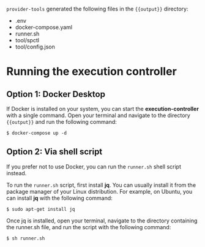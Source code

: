 `provider-tools` generated the following files in the `{{output}}` directory:
- .env
- docker-compose.yaml
- runner.sh
- tool/spctl
- tool/config.json

# Running the execution controller

## Option 1: Docker Desktop
If Docker is installed on your system, you can start the **execution-controller** with a single command. Open your terminal and navigate to the directory `{{output}}` and run the following command:
```shell
$ docker-compose up -d
```

## Option 2: Via shell script
If you prefer not to use Docker, you can run the `runner.sh` shell script instead.

To run the `runner.sh` script, first install **jq**. You can usually install it from the package manager of your Linux distribution. For example, on Ubuntu, you can install **jq** with the following command:
```shell
$ sudo apt-get install jq
```
Once jq is installed, open your terminal, navigate to the directory containing the runner.sh file, and run the script with the following command:
```shell
$ sh runner.sh
```

